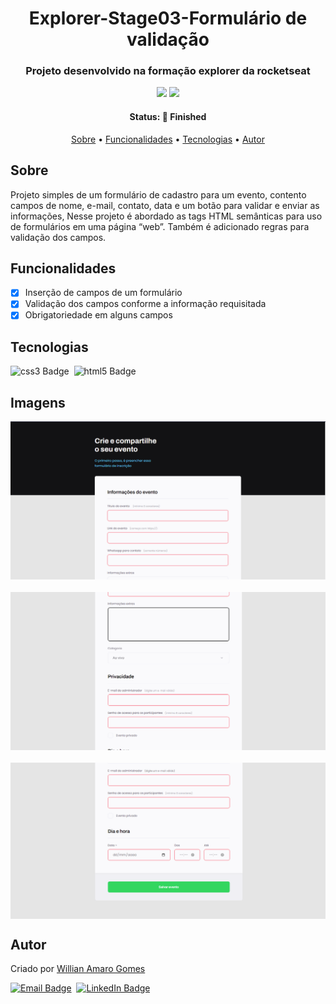 <h1 align="center">
	Explorer-Stage03-Formulário de validação
</h1>

<h3 align="center">
	Projeto desenvolvido na  formação explorer da rocketseat
</h3>

<p align="center">
	<img src="https://img.shields.io/badge/PRs-welcome-brightgreen.svg?style=flat-square"/>
	<img src="https://img.shields.io/github/repo-size/williangomesdev/Explorer-Stage-03-Formulario-de-validacao ?color=green"/>
</p>

<h4 align="center">
	Status: 🚀 Finished
</h4>

<p align="center">
	<a href="#sobre">Sobre</a> •
	<a href="#funcionalidades">Funcionalidades</a> •
	<a href="#tecnologias">Tecnologias</a> •
	<a href="#autor">Autor</a> 
</p>

## Sobre

Projeto simples de um formulário de cadastro para um evento, contento campos de nome, e-mail, contato, data e um botão para validar e enviar as informações, Nesse projeto é abordado as tags HTML semânticas para uso de formulários em uma página “web”. Também é adicionado regras para validação dos campos.

## Funcionalidades

- [x] Inserção de campos de um formulário
- [x] Validação dos campos conforme a informação requisitada
- [x] Obrigatoriedade em alguns campos

## Tecnologias

<img src="https://img.shields.io/badge/Css3-05122A?style=flat&logo=css3" alt="css3 Badge" height="25">&nbsp;
<img src="https://img.shields.io/badge/Html5-05122A?style=flat&logo=html5" alt="html5 Badge" height="25">&nbsp;

## Imagens

<div style="display:flex;flex-direction:column;gap:20px;">
<img src="./gitImg/inicioform.PNG"/>
<img src="./gitImg/meioform.PNG"/>
<img src="./gitImg/finalform.PNG"/>
</div>

## Autor

Criado por [Willian Amaro Gomes](https://github.com/williangomesdev)

<a href="mailto:willianamaroti@gmail.com" target="_blank"><img src="https://img.shields.io/badge/willianamaroti@gmail.com-D14836?style=flat&logo=gmail&logoColor=white" alt="Email Badge" height="25"></a>&nbsp;
<a href="https://www.linkedin.com/in/williangomesdev" target="_blank"><img src="https://img.shields.io/badge/williangomesdev-0077B5?style=flat&logo=linkedin&logoColor=white" alt="LinkedIn Badge" height="25"></a>&nbsp;

<br clear="left"/>

